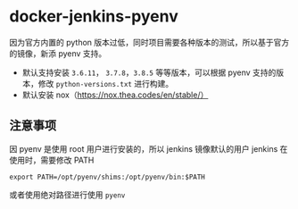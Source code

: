 # docker-jenkins-pyenv

因为官方内置的 python 版本过低，同时项目需要各种版本的测试，所以基于官方的镜像，新添 pyenv 支持。

- 默认支持安装 `3.6.11`， `3.7.8`，`3.8.5` 等等版本，可以根据 pyenv 支持的版本，修改 `python-versions.txt` 进行构建。
- 默认安装 nox（https://nox.thea.codes/en/stable/）

## 注意事项

因 pyenv 是使用 root 用户进行安装的，所以 jenkins 镜像默认的用户 jenkins 在使用时，需要修改 PATH

```shell
export PATH=/opt/pyenv/shims:/opt/pyenv/bin:$PATH
```

或者使用绝对路径进行使用 `pyenv`
